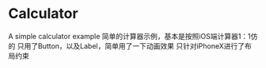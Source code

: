 # Calculator
A simple calculator example
简单的计算器示例，基本是按照iOS端计算器1：1仿的
只用了Button，以及Label，简单用了一下动画效果
只针对iPhoneX进行了布局约束
